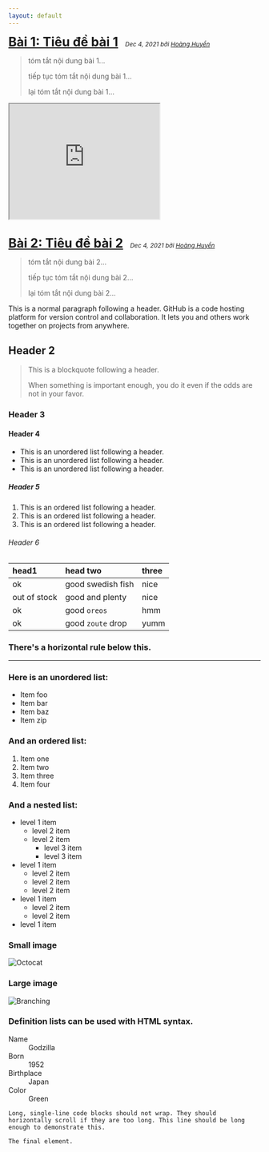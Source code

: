 ```yaml
---
layout: default
---
```


<!-- Text can be **bold**, _italic_, or ~~strikethrough~~. -->

<!-- [Link to another page](./another-page.html). -->

<!-- There should be whitespace between paragraphs. -->

<!-- There should be whitespace between paragraphs. We recommend including a README, or a file with information about your project. -->

<!-- # [Bài 1](./posts/post_001.html)
---
<small>- _Dec 4, 2021 by <a href="https://www.facebook.com/hoang.huyen.332" target="_blank">Hoàng Huyền</a>_</small> -->


<span style="font-size: 25px;"><b>[Bài 1: Tiêu đề bài 1](./posts/post_001.html)</b></span>
<span style="font-size: 12px;">&nbsp;&nbsp; _Dec 4, 2021 bởi <a href="https://www.facebook.com/hoang.huyen.332" target="_blank">Hoàng Huyền</a>_</span>

> tóm tắt nội dung bài 1...
>
> tiếp tục tóm tắt nội dung bài 1...
>
> lại tóm tắt nội dung bài 1...

<iframe width="300" height="230"
  src="https://www.youtube.com/embed/hxmUjXXTmpU">
</iframe>
<br/><br/>

<!-- # Bài 2
---
<small>- _Dec 4, 2021 by <a href="https://www.facebook.com/hoang.huyen.332" target="_blank">Hoàng Huyền</a>_</small> -->
<span style="font-size: 25px;"><b>[Bài 2: Tiêu đề bài 2](./posts/post_002.html)</b></span>
<span style="font-size: 12px;">&nbsp;&nbsp; _Dec 4, 2021 bởi <a href="https://www.facebook.com/hoang.huyen.332" target="_blank">Hoàng Huyền</a>_</span>

> tóm tắt nội dung bài 2...
>
> tiếp tục tóm tắt nội dung bài 2...
>
> lại tóm tắt nội dung bài 2...

This is a normal paragraph following a header. GitHub is a code hosting platform for version control and collaboration. It lets you and others work together on projects from anywhere.

## Header 2

> This is a blockquote following a header.
>
> When something is important enough, you do it even if the odds are not in your favor.

### Header 3

<!-- ```js
// Javascript code with syntax highlighting.
var fun = function lang(l) {
  dateformat.i18n = require('./lang/' + l)
  return true;
}
``` -->

<!-- ```ruby
# Ruby code with syntax highlighting
GitHubPages::Dependencies.gems.each do |gem, version|
  s.add_dependency(gem, "= #{version}")
end
``` -->

#### Header 4

*   This is an unordered list following a header.
*   This is an unordered list following a header.
*   This is an unordered list following a header.

##### Header 5

1.  This is an ordered list following a header.
2.  This is an ordered list following a header.
3.  This is an ordered list following a header.

###### Header 6

| head1        | head two          | three |
|:-------------|:------------------|:------|
| ok           | good swedish fish | nice  |
| out of stock | good and plenty   | nice  |
| ok           | good `oreos`      | hmm   |
| ok           | good `zoute` drop | yumm  |

### There's a horizontal rule below this.

* * *

### Here is an unordered list:

*   Item foo
*   Item bar
*   Item baz
*   Item zip

### And an ordered list:

1.  Item one
1.  Item two
1.  Item three
1.  Item four

### And a nested list:

- level 1 item
  - level 2 item
  - level 2 item
    - level 3 item
    - level 3 item
- level 1 item
  - level 2 item
  - level 2 item
  - level 2 item
- level 1 item
  - level 2 item
  - level 2 item
- level 1 item

### Small image

![Octocat](https://github.githubassets.com/images/icons/emoji/octocat.png)

### Large image

![Branching](https://docs.github.com/assets/images/help/repository/branching.png)


### Definition lists can be used with HTML syntax.

<dl>
<dt>Name</dt>
<dd>Godzilla</dd>
<dt>Born</dt>
<dd>1952</dd>
<dt>Birthplace</dt>
<dd>Japan</dd>
<dt>Color</dt>
<dd>Green</dd>
</dl>

```
Long, single-line code blocks should not wrap. They should horizontally scroll if they are too long. This line should be long enough to demonstrate this.
```

```
The final element.
```
